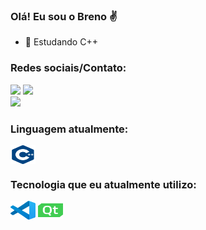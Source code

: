 ### Olá! Eu sou o Breno ✌️

- 🌱 Estudando C++

### Redes sociais/Contato:
<div> 
  <a href="https://instagram.com/breno_yr" target="_blank"><img src="https://img.shields.io/badge/-Instagram-%23E4405F?style=for-the-badge&logo=instagram&logoColor=white" target="_blank"></a>
  <a href = "mailto:zcranemc@gmail.com"><img src="https://img.shields.io/badge/-Gmail-%23333?style=for-the-badge&logo=gmail&logoColor=white" target="_blank"></a>
</div>

<img height="180em" src="https://github-readme-stats.vercel.app/api?username=Kazees&show_icons=true&theme=dark&include_all_commits=true&count_private=true"/>
 
### Linguagem atualmente:
<img align="center" alt="Breno-C++" height="30" width="40" src="https://raw.githubusercontent.com/devicons/devicon/master/icons/cplusplus/cplusplus-plain.svg">
          
### Tecnologia que eu atualmente utilizo:
<img align="center" alt="Breno-vs" height="30" width="40" src="https://raw.githubusercontent.com/devicons/devicon/master/icons/vscode/vscode-original.svg"> <img align="center" alt="Breno-qt" height="30" width="40" src="https://raw.githubusercontent.com/devicons/devicon/master/icons/qt/qt-original.svg">


#
